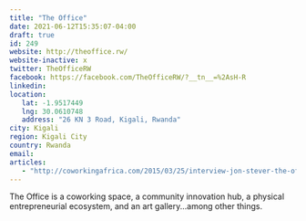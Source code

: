 ```yaml
---
title: "The Office"
date: 2021-06-12T15:35:07-04:00
draft: true
id: 249
website: http://theoffice.rw/
website-inactive: x
twitter: TheOfficeRW
facebook: https://facebook.com/TheOfficeRW/?__tn__=%2AsH-R
linkedin: 
location: 
   lat: -1.9517449
   lng: 30.0610748
   address: "26 KN 3 Road, Kigali, Rwanda"
city: Kigali
region: Kigali City
country: Rwanda
email: 
articles:
   - "http://coworkingafrica.com/2015/03/25/interview-jon-stever-the-office-kigali/"
---
```

The Office is a coworking space, a community innovation hub, a physical entrepreneurial ecosystem, and an art gallery...among other things. 
